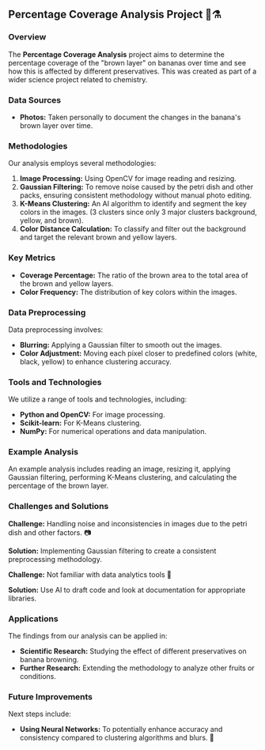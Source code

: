 ## Percentage Coverage Analysis Project 🍌⚗️

### Overview
The **Percentage Coverage Analysis** project aims to determine the percentage coverage of the "brown layer" on bananas over time and see how this is affected by different preservatives. This was created as part of a wider science project related to chemistry.

### Data Sources
- **Photos:** Taken personally to document the changes in the banana's brown layer over time.

### Methodologies
Our analysis employs several methodologies:
1. **Image Processing:** Using OpenCV for image reading and resizing.
2. **Gaussian Filtering:** To remove noise caused by the petri dish and other packs, ensuring consistent methodology without manual photo editing.
3. **K-Means Clustering:** An AI algorithm to identify and segment the key colors in the images. (3 clusters since only 3 major clusters background, yellow, and brown).
4. **Color Distance Calculation:** To classify and filter out the background and target the relevant brown and yellow layers.

### Key Metrics
- **Coverage Percentage:** The ratio of the brown area to the total area of the brown and yellow layers.
- **Color Frequency:** The distribution of key colors within the images.

### Data Preprocessing
Data preprocessing involves:
- **Blurring:** Applying a Gaussian filter to smooth out the images.
- **Color Adjustment:** Moving each pixel closer to predefined colors (white, black, yellow) to enhance clustering accuracy.

### Tools and Technologies
We utilize a range of tools and technologies, including:
- **Python and OpenCV:** For image processing.
- **Scikit-learn:** For K-Means clustering.
- **NumPy:** For numerical operations and data manipulation.

### Example Analysis
An example analysis includes reading an image, resizing it, applying Gaussian filtering, performing K-Means clustering, and calculating the percentage of the brown layer.

### Challenges and Solutions
**Challenge:** Handling noise and inconsistencies in images due to the petri dish and other factors. 📷

**Solution:** Implementing Gaussian filtering to create a consistent preprocessing methodology.

**Challenge:** Not familiar with data analytics tools 🤔

**Solution:** Use AI to draft code and look at documentation for appropriate libraries.

### Applications
The findings from our analysis can be applied in:
- **Scientific Research:** Studying the effect of different preservatives on banana browning.
- **Further Research:** Extending the methodology to analyze other fruits or conditions.

### Future Improvements
Next steps include:
- **Using Neural Networks:** To potentially enhance accuracy and consistency compared to clustering algorithms and blurs. 🧠

